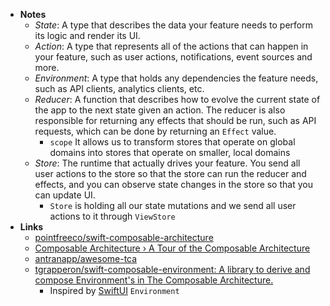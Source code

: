 - **Notes**
	- *State*: A type that describes the data your feature needs to perform its logic and render its UI.
	- *Action*: A type that represents all of the actions that can happen in your feature, such as user actions, notifications, event sources and more.
	- *Environment*: A type that holds any dependencies the feature needs, such as API clients, analytics clients, etc.
	- *Reducer*: A function that describes how to evolve the current state of the app to the next state given an action. The reducer is also responsible for returning any effects that should be run, such as API requests, which can be done by returning an `Effect` value.
		-  `scope` It allows us to transform stores that operate on global domains into stores that operate on smaller, local domains
	- *Store*: The runtime that actually drives your feature. You send all user actions to the store so that the store can run the reducer and effects, and you can observe state changes in the store so that you can update UI.
		- `Store` is holding all our state mutations and we send all user actions to it through `ViewStore`
- **Links**
	- [pointfreeco/swift-composable-architecture](https://github.com/pointfreeco/swift-composable-architecture)
	- [Composable Architecture › A Tour of the Composable Architecture](https://www.pointfree.co/collections/composable-architecture/a-tour-of-the-composable-architecture)
	- [antranapp/awesome-tca](https://github.com/antranapp/awesome-tca)
	- [tgrapperon/swift-composable-environment: A library to derive and compose Environment's in The Composable Architecture.](https://github.com/tgrapperon/swift-composable-environment)
		- Inspired by [SwiftUI](../Apple%20Platform%20Frameworks/SwiftUI.md) `Environment`